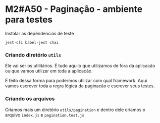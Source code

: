 # M2#A50 - Paginação - ambiente para testes

Instalar as depêndencias de teste

```
jest-cli babel-jest chai
```

### Criando diretório `utils`
Ele vai ser os utilitários. É tudo aquilo que utilizamos de fora da aplicacão ou que vamos utilizar em toda a aplicacão.

É feito dessa forma para podermos utilizar com qual framework. Aqui vamos escrever toda a regra lógica da paginacão e escrever seus testes.

### Criando os arquivos
Criamos mais um diretório `utils/pagination` e dentro dele criamos o arquivo `index.js` e `pagination.test.js`
